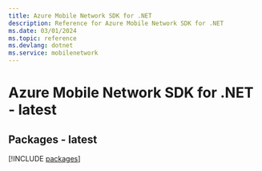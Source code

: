 ```yaml
---
title: Azure Mobile Network SDK for .NET
description: Reference for Azure Mobile Network SDK for .NET
ms.date: 03/01/2024
ms.topic: reference
ms.devlang: dotnet
ms.service: mobilenetwork
---
```

# Azure Mobile Network SDK for .NET - latest
## Packages - latest
[!INCLUDE [packages](mobile-network-index.md)]